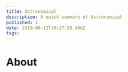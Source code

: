 ```yaml
---
title: Astronomical
description: A quick summary of Astronomical
published: 1
date: 2019-08-12T19:27:59.496Z
tags: 
---
```


# About